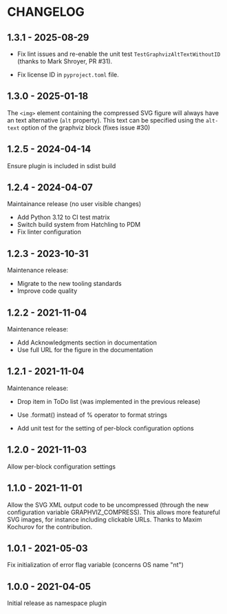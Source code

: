 CHANGELOG
=========

1.3.1 - 2025-08-29
------------------

* Fix lint issues and re-enable the unit test `TestGraphvizAltTextWithoutID` (thanks to Mark Shroyer, PR #31).

* Fix license ID in `pyproject.toml` file.

1.3.0 - 2025-01-18
------------------

The `<img>` element containing the compressed SVG figure will always have an text alternative (`alt` property). This text can be specified using the `alt-text` option of the graphviz block 
(fixes issue #30)

1.2.5 - 2024-04-14
------------------

Ensure plugin is included in sdist build

1.2.4 - 2024-04-07
------------------

Maintainance release (no user visible changes)

* Add Python 3.12 to CI test matrix
* Switch build system from Hatchling to PDM
* Fix linter configuration

1.2.3 - 2023-10-31
------------------

Maintenance release:

- Migrate to the new tooling standards
- Improve code quality

1.2.2 - 2021-11-04
------------------

Maintenance release:
- Add Acknowledgments section in documentation
- Use full URL for the figure in the documentation

1.2.1 - 2021-11-04
------------------

Maintenance release:

- Drop item in ToDo list (was implemented in the previous release)

- Use .format() instead of % operator to format strings

- Add unit test for the setting of per-block configuration options

1.2.0 - 2021-11-03
------------------

Allow per-block configuration settings

1.1.0 - 2021-11-01
------------------

Allow the SVG XML output code to be uncompressed (through the new
configuration variable GRAPHVIZ_COMPRESS). This allows more featureful
SVG images, for instance including clickable URLs. Thanks to Maxim
Kochurov for the contribution.

1.0.1 - 2021-05-03
------------------

Fix initialization of error flag variable (concerns OS name "nt")

1.0.0 - 2021-04-05
------------------

Initial release as namespace plugin
